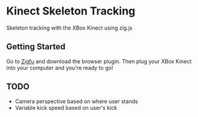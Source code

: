 Kinect Skeleton Tracking
========================

Skeleton tracking with the XBox Kinect using zig.js

## Getting Started

Go to [Zigfu](http://zigfu.com) and download the browser plugin.
Then plug your XBox Kinect into your computer and you're ready to go!

## TODO

- Camera perspective based on where user stands
- Variable kick speed based on user's kick
